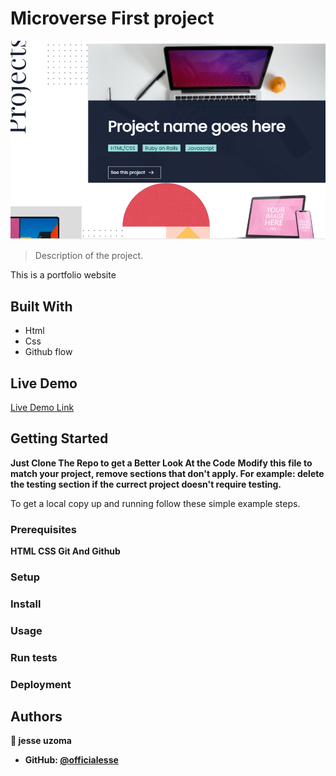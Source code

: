 <!-- about  Microverse first project -->

 # Microverse First project  
<img src="assert/desktop-version-screenshot.png">

> Description of  the project.

 This is a portfolio website 

## Built With

- Html
- Css
- Github flow 

## Live Demo 

[Live Demo Link](https://hedevedup.github.io/MicroversePortfolioProject/)


## Getting Started

**Just Clone The Repo to get a Better Look At the Code**
**Modify this file to match your project, remove sections that don't apply. For example: delete the testing section if the currect project doesn't require testing.**


To get a local copy up and running follow these simple example steps.

### Prerequisites
**HTML**<b>
**CSS**
**Git And Github**
### Setup
 

### Install

### Usage

### Run tests

### Deployment



## Authors

👤 **jesse uzoma**

- GitHub: [@officialesse](https://github.com/officailesse/MicroverseProject-)